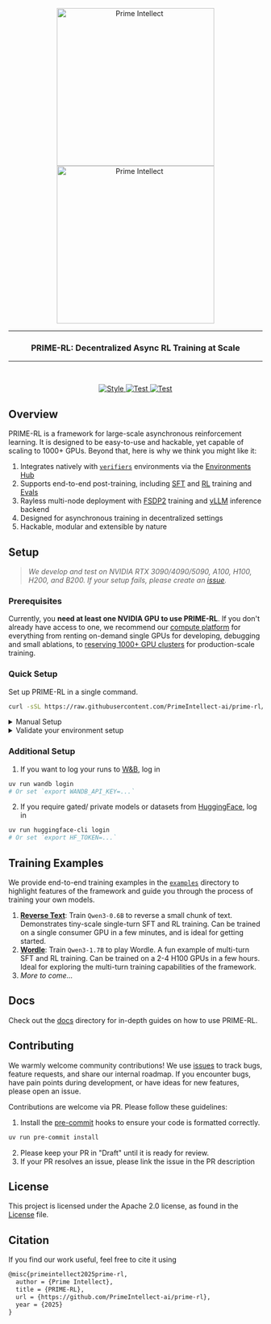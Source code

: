 <p align="center">
</p>

<p align="center">
  <img src="https://github.com/user-attachments/assets/40c36e38-c5bd-4c5a-9cb3-f7b902cd155d#gh-light-mode-only" alt="Prime Intellect" width="312">
  <img src="https://github.com/user-attachments/assets/6414bc9b-126b-41ca-9307-9e982430cde8#gh-dark-mode-only"  alt="Prime Intellect" width="312">
</p>

---

<h3 align="center">
PRIME-RL: Decentralized Async RL Training at Scale
</h3>

---

</br>
<p align="center">
  <a href="https://github.com/PrimeIntellect-ai/prime-rl/actions/workflows/style.yaml">
    <img src="https://github.com/PrimeIntellect-ai/prime-rl/actions/workflows/style.yaml/badge.svg" alt="Style" />
  </a>
  <a href="https://github.com/PrimeIntellect-ai/prime-rl/actions/workflows/cpu_tests.yaml">
    <img src="https://github.com/PrimeIntellect-ai/prime-rl/actions/workflows/cpu_tests.yaml/badge.svg" alt="Test" />
  </a>
  <a href="https://github.com/PrimeIntellect-ai/prime-rl/actions/workflows/gpu_tests.yaml">
    <img src="https://github.com/PrimeIntellect-ai/prime-rl/actions/workflows/gpu_tests.yaml/badge.svg" alt="Test" />
  </a>
</p>

## Overview

PRIME-RL is a framework for large-scale asynchronous reinforcement learning. It is designed to be easy-to-use and hackable, yet capable of scaling to 1000+ GPUs. Beyond that, here is why we think you might like it:

1. Integrates natively with [`verifiers`](https://github.com/willccbb/verifiers) environments via the [Environments Hub](https://app.primeintellect.ai/dashboard/environments?ex_sort=most_stars)
2. Supports end-to-end post-training, including [SFT](docs/sft.md) and [RL](docs/rl.md) training and [Evals](docs/evals.md)
3. Rayless multi-node deployment with [FSDP2](https://docs.pytorch.org/tutorials/intermediate/FSDP_tutorial.html) training and [vLLM](https://github.com/vllm-project/vllm) inference backend
4. Designed for asynchronous training in decentralized settings
5. Hackable, modular and extensible by nature

## Setup

> *We develop and test on NVIDIA RTX 3090/4090/5090, A100, H100, H200, and B200. If your setup fails, please create an [issue](https://github.com/PrimeIntellect-ai/prime-rl/issues).*

### Prerequisites

Currently, you **need at least one NVIDIA GPU to use PRIME-RL**. If you don't already have access to one, we recommend our [compute platform](https://app.primeintellect.ai) for everything from renting on-demand single GPUs for developing, debugging and small ablations, to [reserving 1000+ GPU clusters](https://app.primeintellect.ai/dashboard/quotes) for production-scale training.

### Quick Setup

Set up PRIME-RL in a single command.

```bash
curl -sSL https://raw.githubusercontent.com/PrimeIntellect-ai/prime-rl/main/scripts/install.sh | bash
```

<details>
<summary>
Manual Setup
</summary>
<br>

1. Clone the repository

```bash
git clone https://github.com/PrimeIntellect-ai/prime-rl.git
cd prime-rl
```

2. Install [uv](https://docs.astral.sh/uv/)

```bash
curl -LsSf https://astral.sh/uv/install.sh | sh
source $HOME/.local/bin/env
```

3. Install dependencies from the lock file

```bash
uv sync && uv sync --all-extras
```

</details>

<details>
<summary>
Validate your environment setup
</summary>
<br>

1. Check that the environment uses Python 3.12

```bash
uv run python -V
```

2. Check that `flash-attn` is installed

```bash
uv run python -c "import flash_attn"
```

3. Check that you can run SFT trainer (*this requires 1 GPU*)

```bash
uv run sft @ examples/debug/sft.toml
```

4. Check that you can run the RL trainer (*this requires 1 GPU*)

```bash
uv run trainer @ examples/debug/rl/train.toml
```

5. Check that you can run the inference server (*this requires 1 GPU*)

```bash
uv run inference @ examples/debug/rl/infer.toml
```

*Keep the inference server running in the background for the next steps.*

5.1. Check that you can run the orchestrator against the inference server

```bash
uv run orchestrator @ examples/debug/rl/orch.toml
```

5.2. Check that you can run evals against the inference server

```bash
uv run eval @ examples/debug/eval.toml
```

</details>

### Additional Setup

1. If you want to log your runs to [W&B](https://wandb.ai), log in

```bash
uv run wandb login
# Or set `export WANDB_API_KEY=...`
```

2. If you require gated/ private models or datasets from [HuggingFace](https://huggingface.co), log in

```bash
uv run huggingface-cli login
# Or set `export HF_TOKEN=...`
```

## Training Examples

We provide end-to-end training examples in the [`examples`](examples) directory to highlight features of the framework and guide you through the process of training your own models.

1. [**Reverse Text**](examples/reverse_text/README.md): Train `Qwen3-0.6B` to reverse a small chunk of text. Demonstrates tiny-scale single-turn SFT and RL training. Can be trained on a single consumer GPU in a few minutes, and is ideal for getting started.
2. [**Wordle**](examples/wordle/README.md): Train `Qwen3-1.7B` to play Wordle. A fun example of multi-turn SFT and RL training. Can be trained on a 2-4 H100 GPUs in a few hours. Ideal for exploring the multi-turn training capabilities of the framework.
3. *More to come...*


## Docs

Check out the [docs](docs) directory for in-depth guides on how to use PRIME-RL.

## Contributing

We warmly welcome community contributions! We use [issues](https://github.com/PrimeIntellect-ai/prime-rl/issues) to track bugs, feature requests, and share our internal roadmap. If you encounter bugs, have pain points during development, or have ideas for new features, please open an issue.

Contributions are welcome via PR. Please follow these guidelines:
1. Install the [pre-commit](https://pre-commit.com) hooks to ensure your code is formatted correctly.
  ```bash
  uv run pre-commit install
  ```
2. Please keep your PR in "Draft" until it is ready for review.
3. If your PR resolves an issue, please link the issue in the PR description


## License

This project is licensed under the Apache 2.0 license, as found in the [License](LICENSE) file.

## Citation

If you find our work useful, feel free to cite it using

```tex
@misc{primeintellect2025prime-rl,
  author = {Prime Intellect},
  title = {PRIME-RL},
  url = {https://github.com/PrimeIntellect-ai/prime-rl},
  year = {2025}
}
```
